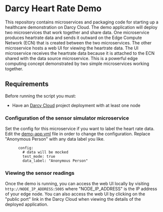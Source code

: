 # Darcy Heart Rate Demo

This repository contains microservices and packaging code for starting up a healthcare demonstration on Darcy Cloud. The demo application will deploy two microservices that work together and share data. One microservice produces heartrate data and sends it outward on the Edge Compute Network (ECN) that is created between the two microservices. The other microservice hosts a web UI for viewing the heartrate data. The UI microservice receives the heartrate data because it is attached to the ECN shared with the data source microservice. This is a powerful edge computing concept demonstrated by two simple microservices working together.

## Requirements

Before running the script you must:
 * Have an [Darcy Cloud](http://cloud.darcy.ai) project deployment with at least one node
 
### Configuration of the sensor simulator microservice

Set the config for this microservice if you want to label the heart rate data. Edit the [demo-app.yml](./demo-app.yml) file in order to change the configuration. Replace "Anonymous Person" with any data label you like.

```
      config:
        # data will be mocked
        test_mode: true
        data_label: "Anonymous Person"
```

### Viewing the sensor readings

Once the demo is running, you can access the web UI locally by visiting `http://NODE_IP_ADDRESS:5005` where "NODE_IP_ADDRESS" is the IP address of your edge node. You can also access the web UI by clicking on the "public port" link in the Darcy Cloud when viewing the details of the deployed application.
